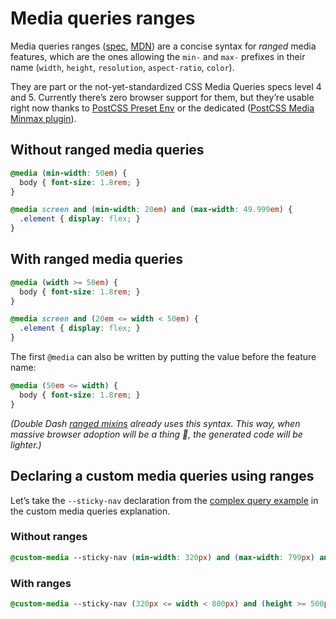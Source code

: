 # Media queries ranges

Media queries ranges ([spec](https://www.w3.org/TR/mediaqueries-4/#mq-range-context), [MDN](https://developer.mozilla.org/en-US/docs/Web/CSS/Media_Queries/Using_media_queries#Syntax_improvements_in_Level_4)) are a concise syntax for _ranged_ media features, which are the ones allowing the `min-` and `max-` prefixes in their name (`width`, `height`, `resolution`, `aspect-ratio`, `color`).

They are part or the not-yet-standardized CSS Media Queries specs level 4 and 5.  Currently there’s zero browser support for them, but they’re usable right now thanks to [PostCSS Preset Env](https://github.com/csstools/postcss-preset-env) or the dedicated ([PostCSS Media Minmax plugin](https://github.com/postcss/postcss-media-minmax)).

## Without ranged media queries

```css
@media (min-width: 50em) {
  body { font-size: 1.8rem; }
}

@media screen and (min-width: 20em) and (max-width: 49.999em) {
  .element { display: flex; }
}
```

## With ranged media queries

```css
@media (width >= 50em) {
  body { font-size: 1.8rem; }
}

@media screen and (20em <= width < 50em) {
  .element { display: flex; }
}
```

The first `@media` can also be written by putting the value before the feature name:
```css
@media (50em <= width) {
  body { font-size: 1.8rem; }
}
```

*(Double Dash [ranged mixins](/README.md#mixins-for-ranged-media-queries) already uses this syntax. This way, when massive browser adoption will be a thing 🤞, the generated code will be lighter.)*

## Declaring a custom media queries using ranges

Let’s take the `--sticky-nav` declaration from the [complex query example](/docs/custom-media-queries.md#example-complex-query) in the custom media queries explanation.

### Without ranges

```css
@custom-media --sticky-nav (min-width: 320px) and (max-width: 799px) and (min-height: 500px);
```

### With ranges

```css
@custom-media --sticky-nav (320px <= width < 800px) and (height >= 500px);
```
